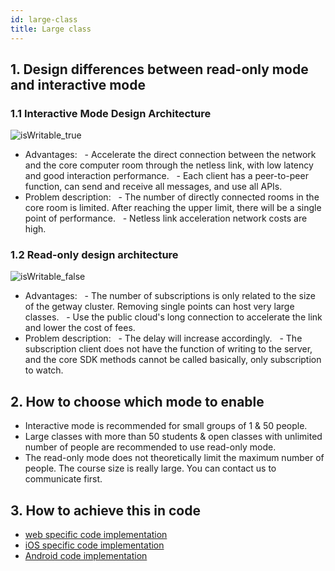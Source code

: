 ```yaml
---
id: large-class
title: Large class
---
```


## 1. Design differences between read-only mode and interactive mode

### 1.1 Interactive Mode Design Architecture

![isWritable_true](/img/isWritable_true_en.png)

- Advantages:
  - Accelerate the direct connection between the network and the core computer room through the netless link, with low latency and good interaction performance.
  - Each client has a peer-to-peer function, can send and receive all messages, and use all APIs.
- Problem description:
  - The number of directly connected rooms in the core room is limited. After reaching the upper limit, there will be a single point of performance.
  - Netless link acceleration network costs are high.

### 1.2 Read-only design architecture

![isWritable_false](/img/isWritable_false_en.png)

- Advantages:
  - The number of subscriptions is only related to the size of the getway cluster. Removing single points can host very large classes.
  - Use the public cloud's long connection to accelerate the link and lower the cost of fees.
- Problem description:
  - The delay will increase accordingly.
  - The subscription client does not have the function of writing to the server, and the core SDK methods cannot be called basically, only subscription to watch.

## 2. How to choose which mode to enable

- Interactive mode is recommended for small groups of 1 & 50 people.
- Large classes with more than 50 students & open classes with unlimited number of people are recommended to use read-only mode.
- The read-only mode does not theoretically limit the maximum number of people. The course size is really large. You can contact us to communicate first.

## 3. How to achieve this in code

- [web specific code implementation](/docs/javascript/features/js-readonly)
- [iOS specific code implementation](/docs/ios/guides/ios-readonly/)
- [Android code implementation](/docs/android/guides/android-readonly/)
